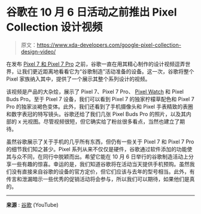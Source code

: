 # 谷歌在 10 月 6 日活动之前推出 Pixel Collection 设计视频

> 原文：<https://www.xda-developers.com/google-pixel-collection-design-video/>

在发布 [Pixel 7 和 Pixel 7 Pro](https://www.xda-developers.com/google-pixel-7-pro/) 之前，谷歌一直在用其精心制作的设计视频逗弄世界，让我们更近距离地看看它为“谷歌制造”活动准备的设备。这一次，谷歌将整个 Pixel 家族纳入其中，提供了一个展示其整个系列设计的视频。

该视频是产品的大杂烩，展示了 Pixel 7、Pixel 7 Pro、 [Pixel Watch](https://www.xda-developers.com/google-pixel-watch/) 和 Pixel Buds Pro。至于 Pixel 7 设备，我们可以看到 Pixel 7 的独家柠檬草配色和 Pixel 7 Pro 的独家淡褐色变体。此外，我们还看到了手机摄像头和 Pixel 手表精致的表圈和数字表冠的特写镜头。谷歌还给了我们几张 Pixel Buds Pro 的照片，以及其内部的 x 光视图。尽管视频很短，但它确实给了粉丝很多看点，当然也建立了期待。

虽然谷歌展示了关于手机的几乎所有东西，但仍有一些关于 Pixel 7 和 Pixel 7 Pro 的细节我们知之甚少。Pixel 系列从来不仅仅是硬件，谷歌通过软件添加的功能使其与众不同，在同行中脱颖而出。希望它能在 10 月 6 日举行的谷歌制造活动上分享一些有趣的惊喜。幸运的是，我们知道谷歌将在活动当天提供手机预购。虽然我们没有直接来自谷歌的设备的官方定价，但它们应该与去年的型号相当。此外，有传言和泄漏暗示一些优秀的促销活动将会参与，所以我们可以期待，如果他们是真的。

* * *

**来源** : [谷歌](https://www.youtube.com/watch?v=vdFsuXP8QkQ) (YouTube)